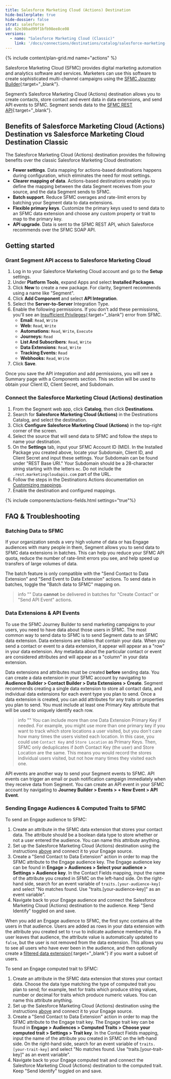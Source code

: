 ```yaml
---
title: Salesforce Marketing Cloud (Actions) Destination
hide-boilerplate: true
hide-dossier: false
strat: salesforce
id: 62e30bad99f1bfb98ee8ce08
versions:
  - name: "Salesforce Marketing Cloud (Classic)"
    link: '/docs/connections/destinations/catalog/salesforce-marketing-cloud/'
---
```


{% include content/plan-grid.md name="actions" %}

Salesforce Marketing Cloud (SFMC) provides digital marketing automation and analytics software and services. Marketers can use this software to create sophisticated multi-channel campaigns using the [SFMC Journey Builder](https://help.salesforce.com/s/articleView?id=sf.mc_jb_journey_builder.htm&type=5){:target="_blank"}. 

Segment’s Salesforce Marketing Cloud (Actions) destination allows you to create contacts, store contact and event data in data extensions, and send API events to SFMC. Segment sends data to the [SFMC REST API](https://developer.salesforce.com/docs/marketing/marketing-cloud/guide/rest-api-overview.html){:target="_blank"}. 

## Benefits of Salesforce Marketing Cloud (Actions) Destination vs Salesforce Marketing Cloud Destination Classic

The Salesforce Marketing Cloud (Actions) destination provides the following benefits over the classic Salesforce Marketing Cloud destination:
- **Fewer settings**. Data mapping for actions-based destinations happens during configuration, which eliminates the need for most settings.
- **Clearer mapping of data**. Actions-based destinations enable you to define the mapping between the data Segment receives from your source, and the data Segment sends to SFMC.
- **Batch support**. Reduce SFMC overages and rate-limit errors by batching your Segment data to data extensions.
- **Flexible primary keys**. Customize the primary keys used to send data to an SFMC data extension and choose any custom property or trait to map to the primary key.
- **API upgrade**. Data is sent to the SFMC REST API, which Salesforce recommends over the SFMC SOAP API.

## Getting started

### Grant Segment API access to Salesforce Marketing Cloud

1. Log in to your Salesforce Marketing Cloud account and go to the **Setup** settings.
2. Under **Platform Tools**, expand Apps and select **Installed Packages**.
3. Click **New** to create a new package. For clarity, Segment recommends using a name like "Segment".
4. Click **Add Component** and select **API Integration**.
5. Select the **Server-to-Server** Integration Type.
6. Enable the following permissions. If you don't add these permissions, you'll see an [Insufficient Privileges](https://developer.salesforce.com/docs/marketing/marketing-cloud/guide/error-handling.html#authorization){:target="_blank"} error from SFMC.
    - **Email**: `Read`, `Write`
    - **Web:** `Read`, `Write`
    - **Automations:**  `Read`, `Write`, `Execute`
    - **Journeys:** `Read`
    - **List And Subscribers**: `Read`, `Write`
    - **Data Extensions**: `Read`, `Write`
    - **Tracking Events:** `Read`
    - **Webhooks:** `Read`, `Write`
7. Click **Save**.

Once you save the API integration and add permissions, you will see a Summary page with a Components section. This section will be used to obtain your Client ID, Client Secret, and Subdomain.

### Connect the Salesforce Marketing Cloud (Actions) destination

1. From the Segment web app, click **Catalog**, then click **Destinations**.
2. Search for **Salesforce Marketing Cloud (Actions)** in the Destinations Catalog, and select the destination.
3. Click **Configure Salesforce Marketing Cloud (Actions)** in the top-right corner of the screen.
4. Select the source that will send data to SFMC and follow the steps to name your destination.
5. On the **Settings** tab, input your SFMC Account ID (MID). In the Installed Package you created above, locate your Subdomain, Client ID, and Client Secret and input these settings. Your Subdomain can be found under "REST Base URI." Your Subdomain should be a 28-character string starting with the letters `mc`. Do not include the `.rest.marketingcloudapis.com` part of the URL.
6. Follow the steps in the Destinations Actions documentation on [Customizing mappings](/docs/connections/destinations/actions/#customizing-mappings).
7. Enable the destination and configured mappings.

{% include components/actions-fields.html settings="true"%}

## FAQ & Troubleshooting

### Batching Data to SFMC

If your organization sends a very high volume of data or has Engage audiences with many people in them, Segment allows you to send data to SFMC data extensions in batches. This can help you reduce your SFMC API quota, reduce the number of rate-limit errors you see, and help speed up transfers of large volumes of data. 

The batch feature is only compatible with the "Send Contact to Data Extension" and "Send Event to Data Extension" actions. To send data in batches, toggle the "Batch data to SFMC" mapping on.

> info ""
> Data **cannot** be delivered in batches for "Create Contact" or "Send API Event" actions.

### Data Extensions & API Events

To use the SFMC Journey Builder to send marketing campaigns to your users, you need to have data about those users in SFMC. The most common way to send data to SFMC is to send Segment data to an SFMC data extension. Data extensions are tables that contain your data. When you send a contact or event to a data extension, it appear will appear as a "row" in your data extension. Any metadata about the particular contact or event are considered attributes and will appear as a "column" in your data extension. 

Data extensions and attributes must be created **before** sending data. You can create a data extension in your SFMC account by navigating to **Audience Builder > Contact Builder > Data Extensions > Create**. Segment recommends creating a single data extension to store all contact data, and individual data extensions for each event type you plan to send. Once a data extension is created, you can add attributes for any traits or properties you plan to send. You must include at least one Primary Key attribute that will be used to uniquely identify each row.

> info ""
> You can include more than one Data Extension Primary Key if needed. For example, you might use more than one primary key if you want to track which store locations a user visited, but you don't care how many times the users visited each location. In this case, you could use `Contact Key` and `Store Location` as Primary Keys. Then, SFMC only deduplicates if *both* Contact Key (the user) and Store Location are the same. This means you would record the stores individual users visited, but not how many times they visited each one.

API events are another way to send your Segment events to SFMC. API events can trigger an email or push notification campaign immediately when they receive data from Segment. You can create an API event in your SFMC account by navigating to **Journey Builder > Events > + New Event > API Event**.

### Sending Engage Audiences & Computed Traits to SFMC

To send an Engage audience to SFMC:
1. Create an attribute in the SFMC data extension that stores your contact data. The attribute should be a boolean data type to store whether or not a user entered the audience. You can name this attribute anything.
2. Set up the Salesforce Marketing Cloud (Actions) destination using the instructions [above](#connect-the-salesforce-marketing-cloud-actions-destination) and connect it to your Engage source.
3. Create a "Send Contact to Data Extension" action in order to map the SFMC attribute to the Engage audience key. The Engage audience key can be found in **Engage > Audiences > Select your audience > Settings > Audience key**. In the Contact Fields mapping, input the name of the attribute you created in SFMC on the left-hand side. On the right-hand side, search for an event variable of `traits.[your-audience-key]` and select "No matches found. Use "traits.[your-audience-key]" as an event variable".
4. Navigate back to your Engage audience and connect the Salesforce Marketing Cloud (Actions) destination to the audience. Keep "Send Identify" toggled on and save.

When you add an Engage audience to SFMC, the first sync contains all the users in that audience. Users are added as rows in your data extension with the attribute you created set to `true` to indicate audience membership. If a user leaves that audience, the attribute value is automatically updated to `false`, but the user is not removed from the data extension. This allows you to see all users who have ever been in the audience, and then optionally create a [filtered data extension](https://help.salesforce.com/s/articleView?id=sf.mc_es_create_filtered_de.htm&type=5){:target="_blank"} if you want a subset of users.

To send an Engage computed trait to SFMC:
1. Create an attribute in the SFMC data extension that stores your contact data. Choose the data type matching the type of computed trait you plan to send; for example, text for traits which produce string values, number or decimal for traits which produce numeric values. You can name this attribute anything.
2. Set up the Salesforce Marketing Cloud (Actions) destination using the instructions [above](#connect-the-salesforce-marketing-cloud-actions-destination) and connect it to your Engage source.
3. Create a "Send Contact to Data Extension" action in order to map the SFMC attribute to the Engage trait key. The Engage trait key can be found in **Engage > Audiences > Computed Traits > Choose your computed trait > Settings > Trait key**. In the Contact Fields mapping, input the name of the attribute you created in SFMC on the left-hand side. On the right-hand side, search for an event variable of `traits.[your-trait-key]` and select "No matches found. Use "traits.[your-trait-key]" as an event variable".
4. Navigate back to your Engage computed trait and connect the Salesforce Marketing Cloud (Actions) destination to the computed trait. Keep "Send Identify" toggled on and save.
